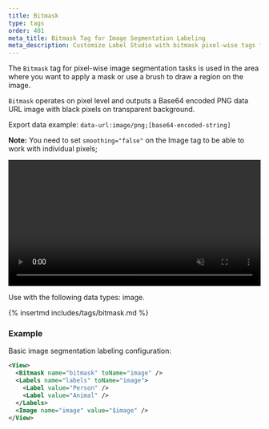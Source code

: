 ```yaml
---
title: Bitmask
type: tags
order: 401
meta_title: Bitmask Tag for Image Segmentation Labeling
meta_description: Customize Label Studio with bitmask pixel-wise tags for image segmentation labeling for machine learning and data science projects.
---
```


The `Bitmask` tag for pixel-wise image segmentation tasks is used in the area where you want to apply a mask or use a brush to draw a region on the image.

`Bitmask` operates on pixel level and outputs a Base64 encoded PNG data URL image with black pixels on transparent background.

Export data example: `data-url:image/png;[base64-encoded-string]`

**Note:** You need to set `smoothing="false"` on the Image tag to be able to work with individual pixels;

<video class="Video astro-OQEP7KKB" loop="" playsinline="" autoplay="" muted="" style="width:100%;">
  <source src="https://cdn.sanity.io/files/mzff2hy8/production/4812f66851a7fd4836e729bc7ccb7e510823af5d.mp4" type="video/mp4" class="astro-OQEP7KKB">
</video>

Use with the following data types: image.

{% insertmd includes/tags/bitmask.md %}

### Example

Basic image segmentation labeling configuration:

```xml
<View>
  <Bitmask name="bitmask" toName="image" />
  <Labels name="labels" toName="image">
    <Label value="Person" />
    <Label value="Animal" />
  </Labels>
  <Image name="image" value="$image" />
</View>
```
